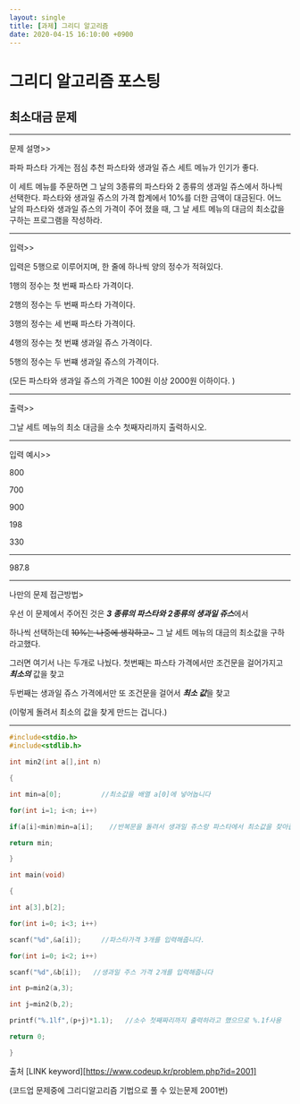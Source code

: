 ```yaml
---
layout: single
title: [과제] 그리디 알고리즘
date: 2020-04-15 16:10:00 +0900
---
```




#            그리디 알고리즘 포스팅

##                                 최소대금 문제

---

문제 설명>> 

파파 파스타 가게는 점심 추천 파스타와 생과일 쥬스 세트 메뉴가 인기가 좋다.

이 세트 메뉴를 주문하면 그 날의 3종류의 파스타와 2 종류의 생과일 쥬스에서 하나씩 선택한다. 파스타와 생과일 쥬스의 가격 합계에서 10%를 더한 금액이 대금된다. 어느 날의 파스타와 생과일 쥬스의 가격이 주어 졌을 때, 그 날 세트 메뉴의 대금의 최소값을 구하는 프로그램을 작성하라.

---

입력>>

입력은 5행으로 이루어지며, 한 줄에 하나씩 양의 정수가 적혀있다.

1행의 정수는 첫 번째 파스타 가격이다. 

2행의 정수는 두 번째 파스타 가격이다.

3행의 정수는 세 번째 파스타 가격이다.

4행의 정수는 첫 번쨰 생과일 쥬스 가격이다.

5행의 정수는 두 번쨰 생과일 쥬스의 가격이다.

(모든 파스타와 생과일 쥬스의 가격은 100원 이상 2000원 이하이다. )

---

출력>>

그날 세트 메뉴의 최소 대금을 소수 첫째자리까지 출력하시오.

---

입력 예시>>

800

700

900

198

330

---

987.8

---

나만의 문제 접근방법>

우선 이 문제에서 주어진 것은  ***3 종류의 파스타와***  ***2종류의 생과일 쥬스***에서

하나씩 선택하는데 ~~10%는 나중에 생각하고~~~ 그 날 세트 메뉴의 대금의 최소값을 구하라고했다.

그러면 여기서 나는 두개로 나눴다.  첫번째는 파스타 가격에서만 조건문을 걸어가지고 ***최소의*** 값을 찾고

두번째는 생과일 쥬스 가격에서만 또 조건문을 걸어서 ***최소 값***을 찾고

(이렇게 돌려서 최소의 값을 찾게 만드는 겁니다.)

---





```c
#include<stdio.h>
#include<stdlib.h>

int min2(int a[],int n)

{

int min=a[0];          //최소값을 배열 a[0]에 넣어놉니다

for(int i=1; i<n; i++)

if(a[i]<min)min=a[i];    //반복문을 돌려서 생과일 쥬스랑 파스타에서 최소값을 찾아줍니다.

return min;

}

int main(void)

{

int a[3],b[2];

for(int i=0; i<3; i++)

scanf("%d",&a[i]);     //파스타가격 3개를 입력해줍니다.

for(int i=0; i<2; i++)

scanf("%d",&b[i]);   //생과일 주스 가격 2개를 입력해줍니다

int p=min2(a,3);     

int j=min2(b,2);

printf("%.1lf",(p+j)*1.1);   //소수 첫째짜리까지 출력하라고 했으므로 %.1f사용

return 0;

}

```



출처 [LINK keyword][https://www.codeup.kr/problem.php?id=2001]

(코드업 문제중에 그리디알고리즘 기법으로 풀 수 있는문제 2001번)